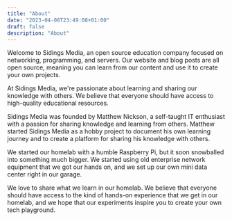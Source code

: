 ```yaml
---
title: "About"
date: "2023-04-08T23:49:08+01:00"
draft: false
description: "About"
---
```


<!-- 
SPDX-FileCopyrightText: 2023 Sidings Media
SPDX-License-Identifier: CC-BY-4.0
-->

Welcome to Sidings Media, an open source education company focused on
networking, programming, and servers. Our website and blog posts are all
open source, meaning you can learn from our content and use it to create
your own projects.

At Sidings Media, we're passionate about learning and sharing our
knowledge with others. We believe that everyone should have access to
high-quality educational resources.

Sidings Media was founded by Matthew Nickson, a self-taught IT
enthusiast with a passion for sharing knowledge and learning from
others. Matthew started Sidings Media as a hobby project to document his
own learning journey and to create a platform for sharing his knowledge
with others.

We started our homelab with a humble Raspberry Pi, but it soon
snowballed into something much bigger. We started using old enterprise
network equipment that we got our hands on, and we set up our own mini
data center right in our garage.

We love to share what we learn in our homelab. We believe that everyone
should have access to the kind of hands-on experience that we get in our
homelab, and we hope that our experiments inspire you to create your own
tech playground.
